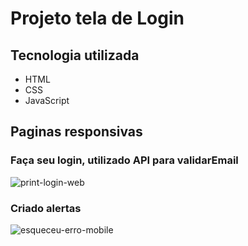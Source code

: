 # Projeto tela de Login

## Tecnologia utilizada

+ HTML
+ CSS
+ JavaScript

## Paginas responsivas

### Faça seu login, utilizado API para validarEmail

![print-login-web](https://user-images.githubusercontent.com/98322814/156931477-b5daf838-bb08-49e1-bef5-23d85872f611.PNG)

### Criado alertas

![esqueceu-erro-mobile](https://user-images.githubusercontent.com/98322814/156931734-b1d20d98-5993-47c5-b853-bf3b23e6a95e.PNG)

